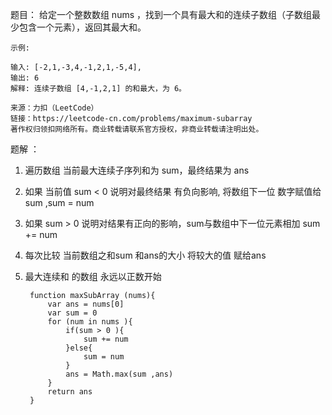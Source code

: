 题目：
    给定一个整数数组 nums ，找到一个具有最大和的连续子数组（子数组最少包含一个元素），返回其最大和。

    示例:

    输入: [-2,1,-3,4,-1,2,1,-5,4],
    输出: 6
    解释: 连续子数组 [4,-1,2,1] 的和最大，为 6。

    来源：力扣（LeetCode）
    链接：https://leetcode-cn.com/problems/maximum-subarray
    著作权归领扣网络所有。商业转载请联系官方授权，非商业转载请注明出处。

题解 ：
1. 遍历数组 当前最大连续子序列和为 sum，最终结果为 ans 
2. 如果 当前值 sum < 0 说明对最终结果 有负向影响, 将数组下一位 数字赋值给 sum ,sum = num
3. 如果 sum > 0 说明对结果有正向的影响，sum与数组中下一位元素相加  sum += num
4. 每次比较 当前数组之和sum 和ans的大小 将较大的值 赋给ans
5. 最大连续和 的数组 永远以正数开始 

        function maxSubArray (nums){
            var ans = nums[0]
            var sum = 0
            for (num in nums ){
                if(sum > 0 ){
                    sum += num
                }else{
                    sum = num
                }
                ans = Math.max(sum ,ans)
            }
            return ans
        }
    

